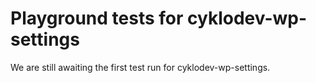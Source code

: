 # Playground tests for cyklodev-wp-settings
We are still awaiting the first test run for cyklodev-wp-settings.

